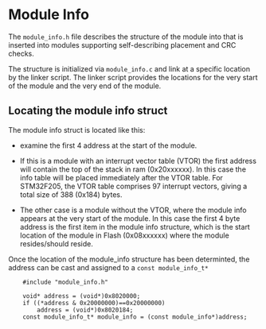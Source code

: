# Module Info

The `module_info.h` file describes the structure of the module into that is 
inserted into modules supporting self-describing placement and CRC checks.

The structure is initialized via `module_info.c` and link at a specific 
location by the linker script. The linker script provides the locations for the very
start of the module and the very end of the module.

## Locating the module info struct

The module info struct is located like this:

- examine the first 4 address at the start of the module. 

- If this is a module with an interrupt vector table (VTOR) the first address 
will contain the top of the stack in ram (0x20xxxxxx). In this case the info table
will be placed immediately after the VTOR table. For STM32F205, the VTOR table 
comprises 97 interrupt vectors, giving a total size of 388 (0x184) bytes.

- The other case is a module without the VTOR, where the module info appears at
the very start of the module. In this case the first 4 byte address is the first item
in the module info structure, which is the start location of the module in Flash
(0x08xxxxxx) where the module resides/should reside.

Once the location of the module_info structure has been determinted, the address
can be cast and assigned to a `const module_info_t*`

```
    #include "module_info.h"

    void* address = (void*)0x8020000;
    if ((*address & 0x20000000)==0x20000000)
        address = (void*)0x8020184;
    const module_info_t* module_info = (const module_info*)address;
```

